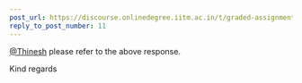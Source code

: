 ```yaml
---
post_url: https://discourse.onlinedegree.iitm.ac.in/t/graded-assignment-1-submission-not-shown/165396/12
reply_to_post_number: 11
---
```

[@Thinesh](/u/thinesh) please refer to the above response.

Kind regards